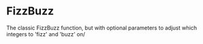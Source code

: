 # FizzBuzz
The classic FizzBuzz function, but with optional parameters to adjust which integers to 'fizz' and 'buzz' on/
